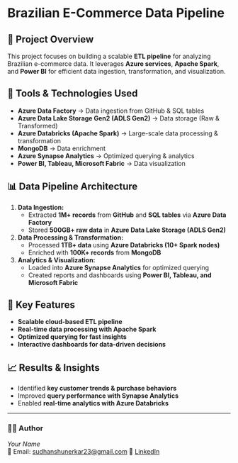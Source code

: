 # Brazilian E-Commerce Data Pipeline

## 📌 Project Overview
This project focuses on building a scalable **ETL pipeline** for analyzing Brazilian e-commerce data. It leverages **Azure services**, **Apache Spark**, and **Power BI** for efficient data ingestion, transformation, and visualization.

## 🔧 Tools & Technologies Used
- **Azure Data Factory** → Data ingestion from GitHub & SQL tables
- **Azure Data Lake Storage Gen2 (ADLS Gen2)** → Data storage (Raw & Transformed)
- **Azure Databricks (Apache Spark)** → Large-scale data processing & transformation
- **MongoDB** → Data enrichment
- **Azure Synapse Analytics** → Optimized querying & analytics
- **Power BI, Tableau, Microsoft Fabric** → Data visualization

## 📊 Data Pipeline Architecture
1. **Data Ingestion:**
   - Extracted **1M+ records** from **GitHub** and **SQL tables** via **Azure Data Factory**
   - Stored **500GB+ raw data** in **Azure Data Lake Storage (ADLS Gen2)**
2. **Data Processing & Transformation:**
   - Processed **1TB+ data** using **Azure Databricks (10+ Spark nodes)**
   - Enriched with **100K+ records** from **MongoDB**
3. **Analytics & Visualization:**
   - Loaded into **Azure Synapse Analytics** for optimized querying
   - Created reports and dashboards using **Power BI, Tableau, and Microsoft Fabric**

## 🚀 Key Features
- **Scalable cloud-based ETL pipeline**
- **Real-time data processing with Apache Spark**
- **Optimized querying for fast insights**
- **Interactive dashboards for data-driven decisions**


## 📈 Results & Insights
- Identified **key customer trends & purchase behaviors**
- Improved **query performance with Synapse Analytics**
- Enabled **real-time analytics with Azure Databricks**

---
### 👨‍💻 Author
*Your Name*  
📧 Email: sudhanshunerkar23@gmail.com
🔗 [LinkedIn](https://www.linkedin.com/in/sudhanshu-nerkar-746b25207/)
